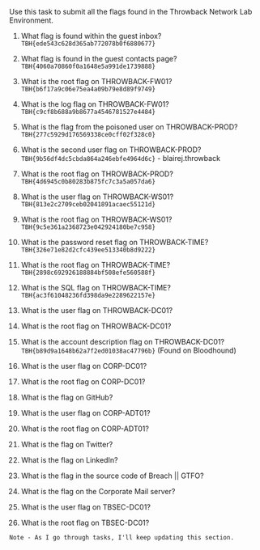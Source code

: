 Use this task to submit all the flags found in the Throwback Network Lab Environment.



1. What flag is found within the guest inbox?
`TBH{ede543c628d365ab772078b0f6880677}`

2. What flag is found in the guest contacts page?
`TBH{4060a70860f0a1648e5a991de1739888}`

3. What is the root flag on THROWBACK-FW01?
`TBH{b6f17a9c06e75ea4a09b79e8d89f9749}`

4. What is the log flag on THROWBACK-FW01?
`TBH{c9cf8b688a9b8677a4546781527e4484}`

5. What is the flag from the poisoned user on THROWBACK-PROD?
`TBH{277c5929d176569338ce0cff02f328c0}` 

6. What is the second user flag on THROWBACK-PROD?
`TBH{9b56df4dc5cbda864a246ebfe4964d6c}` - blairej.throwback
7. What is the root flag on THROWBACK-PROD?
`TBH{4d6945c0b80283b875fc7c3a5a057da6}`

8. What is the user flag on THROWBACK-WS01?
`TBH{813e2c2709ceb02041891acaec55121d}`

9. What is the root flag on THROWBACK-WS01?
`TBH{9c5e361a2368723e042924180be7c958}`

10. What is the password reset flag on THROWBACK-TIME?
`TBH{326e71e82d2cfc439ee513340b8d9222}`

11. What is the root flag on THROWBACK-TIME?
`TBH{2898c692926188884bf508efe560588f}`

12. What is the SQL flag on THROWBACK-TIME?
`TBH{ac3f61048236fd398da9e2289622157e}`

13. What is the user flag on THROWBACK-DC01?

14. What is the root flag on THROWBACK-DC01?

15. What is the account description flag on THROWBACK-DC01?
`TBH{b89d9a1648b62a7f2ed01038ac47796b}` (Found on Bloodhound)

16. What is the user flag on CORP-DC01?

17. What is the root flag on CORP-DC01?

18. What is the flag on GitHub?

19. What is the user flag on CORP-ADT01?

20. What is the root flag on CORP-ADT01?

21. What is the flag on Twitter?

22. What is the flag on LinkedIn?

23. What is the flag in the source code of Breach || GTFO?

24. What is the flag on the Corporate Mail server?

25. What is the user flag on TBSEC-DC01?

26. What is the root flag on TBSEC-DC01?



`Note - As I go through tasks, I'll keep updating this section.`
